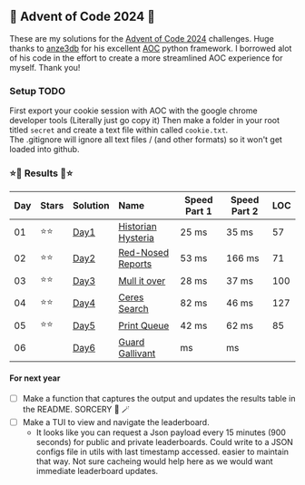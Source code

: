 ## 🎄 Advent of Code 2024 🎄

These are my solutions for the [Advent of Code 2024](https://adventofcode.com/2024) challenges. Huge thanks to [anze3db](https://github.com/anze3db) for his excellent [AOC](https://github.com/anze3db/adventofcode/tree/main) python framework. I borrowed alot of his code in the effort to create a more streamlined AOC experience for myself.  Thank you!


### Setup TODO 

First export your cookie session with AOC with the google chrome developer tools  (Literally just go copy it)
Then make a folder in your root titled `secret` and create a text file within called `cookie.txt`.  
The .gitignore will ignore all text files / (and other formats) so it won't get loaded into github. 

### ⭐🎄 Results 🎄⭐

| Day | Stars | Solution | Name | Speed Part 1 | Speed Part 2 | LOC |
| :--- | :----- | :---- | :---------------------------------------------------------------- | ----- | ----- | --- |
| 01  | ⭐⭐ | [Day1](https://github.com/Landcruiser87/AoC2024/blob/main/scripts/day1/day1.py) |[Historian Hysteria](https://adventofcode.com/2024/day/1) | 25 ms | 35 ms | 57 |
| 02  | ⭐⭐ | [Day2](https://github.com/Landcruiser87/AoC2024/blob/main/scripts/day2/day2.py) |[Red-Nosed Reports](https://adventofcode.com/2024/day/2) | 53 ms | 166 ms | 71 |
| 03  | ⭐⭐ | [Day3](https://github.com/Landcruiser87/AoC2024/blob/main/scripts/day3/day3.py) |[Mull it over](https://adventofcode.com/2024/day/3) | 28 ms | 37 ms | 100 |
| 04  | ⭐⭐ | [Day4](https://github.com/Landcruiser87/AoC2024/blob/main/scripts/day4/day4.py) |[Ceres Search](https://adventofcode.com/2024/day/4) |  82 ms | 46 ms | 127 |
| 05  | ⭐⭐ | [Day5](https://github.com/Landcruiser87/AoC2024/blob/main/scripts/day5/day5.py) |[Print Queue](https://adventofcode.com/2024/day/5) |  42 ms | 62 ms | 85 |
| 06  |  | [Day6](https://github.com/Landcruiser87/AoC2024/blob/main/scripts/day5/day5.py) |[Guard Gallivant](https://adventofcode.com/2024/day/6) |   ms |  ms |  |

#### For next year

- [ ] Make a function that captures the output and updates the results table in the README. SORCERY :mage: :magic_wand: 
- [ ] Make a TUI to view and navigate the leaderboard.
    - It looks like you can request a Json payload every 15 minutes (900 seconds) for public and private leaderboards.  Could write to a JSON configs file in utils with last timestamp accessed. easier to maintain that way. Not sure cacheing would help here as we would want immediate leaderboard updates.  
